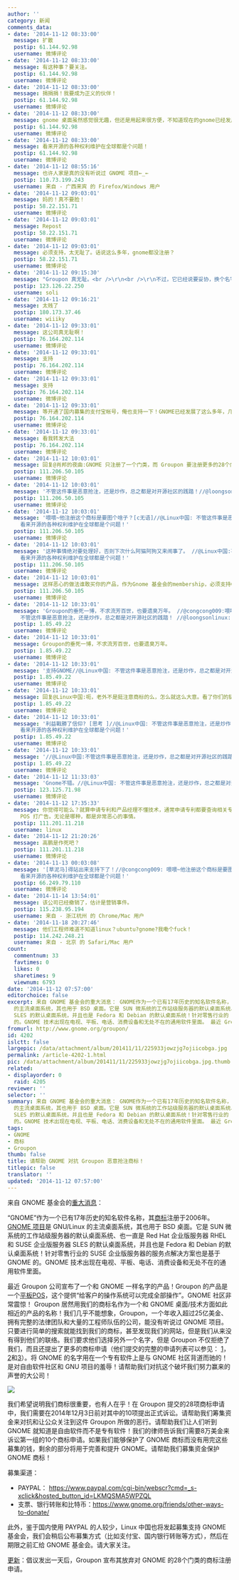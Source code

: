 ```yaml
---
author: ''
category: 新闻
comments_data:
- date: '2014-11-12 08:33:00'
  message: 扩散
  postip: 61.144.92.98
  username: 微博评论
- date: '2014-11-12 08:33:00'
  message: 有这种事？要关注。
  postip: 61.144.92.98
  username: 微博评论
- date: '2014-11-12 08:33:00'
  message: 捐捐捐！我要成为正义的伙伴！
  postip: 61.144.92.98
  username: 微博评论
- date: '2014-11-12 08:33:00'
  message: gnome 桌面虽然感觉很无趣，但还是用起来很方便，不知道现在的gnome已经发展到什么地步了。
  postip: 61.144.92.98
  username: 微博评论
- date: '2014-11-12 08:33:00'
  message: 看来开源的各种权利维护在全球都是个问题！
  postip: 61.144.92.98
  username: 微博评论
- date: '2014-11-12 08:55:16'
  message: 也许人家是真的没有听说过 GNOME 项目←_←
  postip: 110.73.199.243
  username: 来自 - 广西来宾 的 Firefox/Windows 用户
- date: '2014-11-12 09:03:01'
  message: 妈的！真不要脸！
  postip: 58.22.151.71
  username: 微博评论
- date: '2014-11-12 09:03:01'
  message: Repost
  postip: 58.22.151.71
  username: 微博评论
- date: '2014-11-12 09:03:01'
  message: 必须支持，太无耻了。话说这么多年，gnome都没注册？
  postip: 58.22.151.71
  username: 微博评论
- date: '2014-11-12 09:15:30'
  message: "Groupon 真无耻。<br />\r\n<br />\r\n不过，它已经说要妥协，换个名字了。 http://arstechnica.com/tech-policy/2014/11/gnome-open-source-project-fights-groupon-over-gnome-trademark/"
  postip: 123.126.22.250
  username: soli
- date: '2014-11-12 09:16:21'
  message: 太贱了
  postip: 180.173.37.46
  username: wiiiky
- date: '2014-11-12 09:33:01'
  message: 这公司真无耻啊！
  postip: 76.164.202.114
  username: 微博评论
- date: '2014-11-12 09:33:01'
  message: 支持
  postip: 76.164.202.114
  username: 微博评论
- date: '2014-11-12 09:33:01'
  message: 支持
  postip: 76.164.202.114
  username: 微博评论
- date: '2014-11-12 09:33:01'
  message: 等开通了国内募集的支付宝帐号，俺也支持一下！GNOME已经发展了这么多年，几乎改变了世界，那个公司是想借GNOME的知名度走个捷径吧！
  postip: 76.164.202.114
  username: 微博评论
- date: '2014-11-12 09:33:01'
  message: 看我转发大法
  postip: 76.164.202.114
  username: 微博评论
- date: '2014-11-12 10:03:01'
  message: 回复@肖邦的夜曲:GNOME 只注册了一个门类，而 Groupon 要注册更多的28个门类，形成全面覆盖。另外，这件事目前看起来已经得到了初步解决。
  postip: 111.206.50.105
  username: 微博评论
- date: '2014-11-12 10:03:01'
  message: '不管这件事是恶意抢注，还是炒作，总之都是对开源社区的践踏！//@loongsonlinux: 看来开源的各种权利维护在全球都是个问题！'
  postip: 111.206.50.105
  username: 微博评论
- date: '2014-11-12 10:03:01'
  message: '喂喂~他注册这个商标是要图个啥子？[c无语]//@Linux中国: 不管这件事是恶意抢注，还是炒作，总之都是对开源社区的践踏！//@loongsonlinux:
    看来开源的各种权利维护在全球都是个问题！'
  postip: 111.206.50.105
  username: 微博评论
- date: '2014-11-12 10:03:01'
  message: '这种事情绝对要处理好，否则下次什么阿猫阿狗又来闹事了。 //@Linux中国:不管这件事是恶意抢注，还是炒作，总之都是对开源社区的践踏！ //@loongsonlinux:
    看来开源的各种权利维护在全球都是个问题！'
  postip: 111.206.50.105
  username: 微博评论
- date: '2014-11-12 10:03:01'
  message: 这样恶心的做法谁敢买你的产品，作为Gnome 基金会的membership，必须支持Gnome，共同对抗Groupon的恶劣炒作手段。
  postip: 111.206.50.105
  username: 微博评论
- date: '2014-11-12 10:33:01'
  message: 'Groupon的垂死一博，不求流芳百世，也要遗臭万年。 //@congcong009:喂喂~他注册这个商标是要图个啥子？[c无语] //@Linux中国:
    不管这件事是恶意抢注，还是炒作，总之都是对开源社区的践踏！ //@loongsonlinux: 看来开源的各种权利维护在全球都是个问题！'
  postip: 1.85.49.22
  username: 微博评论
- date: '2014-11-12 10:33:01'
  message: Groupon的垂死一博，不求流芳百世，也要遗臭万年。
  postip: 1.85.49.22
  username: 微博评论
- date: '2014-11-12 10:33:01'
  message: '支持GNOME//@Linux中国: 不管这件事是恶意抢注，还是炒作，总之都是对开源社区的践踏！//@loongsonlinux: 看来开源的各种权利维护在全球都是个问题！'
  postip: 1.85.49.22
  username: 微博评论
- date: '2014-11-12 10:33:01'
  message: 回复@Linux中国:呃，老外不是挺注意商标的么，怎么就这么大意。看了你们的链接，已经放弃申请了，那gnome后面会把那28类注册了吗？
  postip: 1.85.49.22
  username: 微博评论
- date: '2014-11-12 10:33:01'
  message: '利益戰勝了信仰? [思考 ]//@Linux中国: 不管这件事是恶意抢注，还是炒作，总之都是对开源社区的践踏！//@loongsonlinux:
    看来开源的各种权利维护在全球都是个问题！'
  postip: 1.85.49.22
  username: 微博评论
- date: '2014-11-12 10:33:01'
  message: '//@Linux中国:不管这件事是恶意抢注，还是炒作，总之都是对开源社区的践踏！//@loongsonlinux: 看来开源的各种权利维护在全球都是个问题！'
  postip: 1.85.49.22
  username: 微博评论
- date: '2014-11-12 11:33:03'
  message: 'Gnome不错。//@Linux中国: 不管这件事是恶意抢注，还是炒作，总之都是对开源社区的践踏！//@loongsonlinux: 看来开源的各种权利维护在全球都是个问题！'
  postip: 123.125.71.98
  username: 微博评论
- date: '2014-11-12 17:35:33'
  message: 你觉得可能么？就算申请专利和产品经理不懂技术，通常申请专利都要查询相关专利情况和名词的使用情况，而且，他们是有专门的法律部门的。我个人倒是觉得，有两个可能，一是傲慢，觉得无所谓，碾压死了算了；二是借机炒作，为他们的这个
    POS 打广告。无论是哪种，都是非常恶心的事情。
  postip: 111.201.11.218
  username: linux
- date: '2014-11-12 21:20:26'
  message: 高鹏是作死吧？
  postip: 111.201.11.218
  username: 微博评论
- date: '2014-11-13 00:03:08'
  message: '[草泥马]得站出来支持下了！//@congcong009: 喂喂~他注册这个商标是要图个啥子？[c无语]//@Linux中国: 不管这件事是恶意抢注，还是炒作，总之都是对开源社区的践踏！//@loongsonlinux:
    看来开源的各种权利维护在全球都是个问题！'
  postip: 66.249.79.110
  username: 微博评论
- date: '2014-11-14 13:54:01'
  message: 该公司已经撤销了，估计是营销事件。
  postip: 115.238.95.194
  username: 来自 - 浙江杭州 的 Chrome/Mac 用户
- date: '2014-11-18 20:27:46'
  message: 他们工程师难道不知道linux？ubuntu?gnome?我嘞个fuck！
  postip: 114.242.248.21
  username: 来自 - 北京 的 Safari/Mac 用户
count:
  commentnum: 33
  favtimes: 0
  likes: 0
  sharetimes: 9
  viewnum: 6793
date: '2014-11-12 07:57:00'
editorchoice: false
excerpt: 来自 GNOME 基金会的重大消息： GNOME作为一个已有17年历史的知名软件名称，其商标注册于2006年。GNOME 项目是 GNU/Linux
  的主流桌面系统，其也用于 BSD 桌面。它是 SUN 微系统的工作站级服务器的默认桌面系统、也一直是 Red Hat 企业版服务器 RHEL 和 SUSE 企业版服务器
  SLES 的默认桌面系统，并且也是 Fedora 和 Debian 的默认桌面系统！针对零售行业的 SUSE 企业版服务器的服务点解决方案也是基于 GNOME
  的。GNOME 技术出现在电视、平板、电话、消费设备和无处不在的通用软件里面。 最近 Groupon 公司宣布了一个和 GNOME 一样名字的产
fromurl: http://www.gnome.org/groupon/
id: 4202
islctt: false
largepic: /data/attachment/album/201411/11/225933jowzjg7ojiicobga.jpg
permalink: /article-4202-1.html
pic: /data/attachment/album/201411/11/225933jowzjg7ojiicobga.jpg.thumb.jpg
related:
- displayorder: 0
  raid: 4205
reviewer: ''
selector: ''
summary: 来自 GNOME 基金会的重大消息： GNOME作为一个已有17年历史的知名软件名称，其商标注册于2006年。GNOME 项目是 GNU/Linux
  的主流桌面系统，其也用于 BSD 桌面。它是 SUN 微系统的工作站级服务器的默认桌面系统、也一直是 Red Hat 企业版服务器 RHEL 和 SUSE 企业版服务器
  SLES 的默认桌面系统，并且也是 Fedora 和 Debian 的默认桌面系统！针对零售行业的 SUSE 企业版服务器的服务点解决方案也是基于 GNOME
  的。GNOME 技术出现在电视、平板、电话、消费设备和无处不在的通用软件里面。 最近 Groupon 公司宣布了一个和 GNOME 一样名字的产
tags:
- GNOME
- 商标
- Groupon
thumb: false
title: 请帮助 GNOME 对抗 Groupon 恶意抢注商标！
titlepic: false
translator: ''
updated: '2014-11-12 07:57:00'
---
```


来自 GNOME 基金会的[重大消息](http://www.gnome.org/groupon/)：


“GNOME”作为一个已有17年历史的知名软件名称，其[商标](http://tsdr.uspto.gov/#caseNumber=76368848&caseType=SERIAL_NO&searchType=statusSearch)注册于2006年。[GNOME 项目](https://www.gnome.org/)是 GNU/Linux 的主流桌面系统，其也用于 BSD 桌面。它是 SUN 微系统的工作站级服务器的默认桌面系统、也一直是 Red Hat 企业版服务器 RHEL 和 SUSE 企业版服务器 SLES 的默认桌面系统，并且也是 Fedora 和 Debian 的默认桌面系统！针对零售行业的 SUSE 企业版服务器的服务点解决方案也是基于 GNOME 的。GNOME 技术出现在电视、平板、电话、消费设备和无处不在的通用软件里面。


最近 Groupon 公司宣布了一个和 GNOME 一样名字的产品！Groupon 的产品是一个[平板POS](http://investor.groupon.com/releasedetail.cfm?releaseid=848707)，这个提供“给客户的操作系统可以完成全部操作”。GNOME 社区非常震惊！ Groupon 居然用我们的商标名作为一个和 GNOME 桌面/技术方面如此相近的产品的名称！我们几乎不能想象，Groupon，一个年收入超过25亿美金、拥有完整的法律团队和大量的工程师队伍的公司，能没有听说过 GNOME 项目。只要进行简单的搜索就能找到我们的商标，甚至发现我们的网站，但是我们从来没有得到他们的联络。我们要求他们选择另外一个名字，但是 Groupon 不仅拒绝了我们，而且还提出了更多的商标申请（他们提交的完整的申请列表可以参见： [1](http://tsdr.uspto.gov/#caseNumber=86200190%0A86200193%0A86200194%0A86200196%0A86200657%0A86200661%0A86200759%0A86200763%0A86200765%0A86227618%0A&caseType=SERIAL_NO&searchType=multiStatus)，[2](http://tsdr.uspto.gov/#caseNumber=86287930%0A86287935%0A86287938%0A86287940%0A86287946%0A86287951%0A&caseType=SERIAL_NO&searchType=multiStatus)和[3](http://tsdr.uspto.gov/#caseNumber=86441913%0A86441922%0A86441923%0A86441925%0A86441926%0A86441930%0A86441933%0A86441934%0A86441937%0A86441941%0A86441945%0A86441951%0A&caseType=SERIAL_NO&searchType=multiStatus)）。将 GNOME 的名字用在一个专有软件上是与 GNOME 社区背道而驰的！是对自由软件社区和 GNU 项目的羞辱！请帮助我们对抗这个破坏我们努力赢来的声誉的大公司！


![](/data/attachment/album/201411/11/225933jowzjg7ojiicobga.jpg)


我们希望说明我们商标很重要，也有人在乎！在 Groupon 提交的28项商标申请中，我们需要在2014年12月3日前对其中的10项提出正式诉讼。请帮助我们筹集资金来对抗和让公众关注到这件 Groupon 所做的恶行。请帮助我们让人们听到 GNOME 就知道是自由软件而不是专有软件！我们的律师告诉我们需要8万美金来诉讼第一组的10个商标申请。如果我们能够保护了 GNOME 商标而没有用完这些募集的钱，剩余的部分将用于完善和提升 GNOME。请帮助我们募集资金保护 GNOME 商标！


募集渠道：


* PAYPAL： <https://www.paypal.com/cgi-bin/webscr?cmd=_s-xclick&hosted_button_id=LKMQSMA5WPZQL>
* 支票、银行转账和比特币：<https://www.gnome.org/friends/other-ways-to-donate/>


此外，鉴于国内使用 PAYPAL 的人较少，Linux 中国也将发起募集支持 GNOME 基金会，我们会稍后公布募集方式（比如支付宝、国内银行转账等方式），然后在期限之前汇给 GNOME 基金会。请大家关注。


[更新](http://linux.cn/article-4205-1.html)：倡议发出一天后，Groupon 宣布其放弃对 GNOME 的28个门类的商标注册申请。